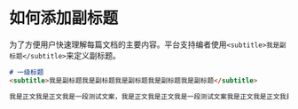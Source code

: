 # 如何添加副标题

为了方便用户快速理解每篇文档的主要内容。平台支持编者使用`<subtitle>我是副标题</subtitle>`来定义副标题。

```markdown
# 一级标题
<subtitle>我是副标题我是副标题我是副标题我是副标题我是副标题</subtitle>

我是正文我是正文我是一段测试文案，我是正文我是正文我是一段测试文案我是正文我是正文我是一段测试文案我是正文我是正文我是一段测试文案我是正文我是正文我是一段测试文案我是正文我是正文我是一段测试文案我是正文我是正文我是一段测试文案我是正文我是正文我是一段测试文案我是正文我是正文我是一段测试文案我是正文我是正文我是一段测试文案我是正文我是正文我是一段测试文案我是正文我是正文我是一段测试文案我是正文我是正文我是一段测试文案我是正文我是正文我是一段测试文案我是正文我是正文我是一段测试文案我是正文我是正文我是一段测试文案
```

